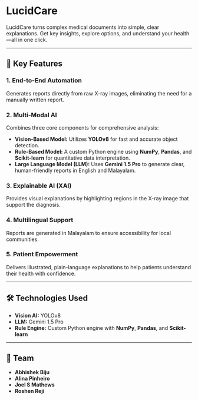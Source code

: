 # LucidCare

LucidCare turns complex medical documents into simple, clear explanations. Get key insights, explore options, and understand your health—all in one click.

---

## 🚀 Key Features

### 1. End-to-End Automation
Generates reports directly from raw X-ray images, eliminating the need for a manually written report.

### 2. Multi-Modal AI
Combines three core components for comprehensive analysis:
- **Vision-Based Model:** Utilizes **YOLOv8** for fast and accurate object detection.
- **Rule-Based Model:** A custom Python engine using **NumPy**, **Pandas**, and **Scikit-learn** for quantitative data interpretation.
- **Large Language Model (LLM):** Uses **Gemini 1.5 Pro** to generate clear, human-friendly reports in English and Malayalam.

### 3. Explainable AI (XAI)
Provides visual explanations by highlighting regions in the X-ray image that support the diagnosis.

### 4. Multilingual Support
Reports are generated in Malayalam to ensure accessibility for local communities.

### 5. Patient Empowerment
Delivers illustrated, plain-language explanations to help patients understand their health with confidence.

---

## 🛠 Technologies Used
- **Vision AI:** YOLOv8  
- **LLM:** Gemini 1.5 Pro  
- **Rule Engine:** Custom Python engine with **NumPy**, **Pandas**, and **Scikit-learn**

---

## 👥 Team
- **Abhishek Biju**  
- **Alina Pinheiro**  
- **Joel S Mathews**  
- **Roshen Reji**
